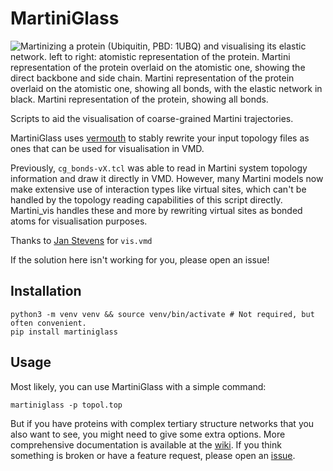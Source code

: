 # MartiniGlass
![Martinizing a protein (Ubiquitin, PBD: 1UBQ) and visualising its elastic network.
left to right: atomistic representation of the protein. 
Martini representation of the protein overlaid on the atomistic one, showing the direct backbone and side chain.
Martini representation of the protein overlaid on the atomistic one, showing all bonds, with the elastic network in black.
Martini representation of the protein, showing all bonds.](image.png "Visualising elastic networks")

Scripts to aid the visualisation of coarse-grained Martini trajectories.

MartiniGlass uses [vermouth](https://github.com/marrink-lab/vermouth-martinize) to stably rewrite your input topology files as ones that can be used for visualisation in VMD.

Previously, `cg_bonds-vX.tcl` was able to read in Martini system topology information and draw it directly in VMD.
However, many Martini models now make extensive use of interaction types like virtual sites, which can't be handled
by the topology reading capabilities of this script directly. Martini_vis handles these and more by rewriting 
virtual sites as bonded atoms for visualisation purposes.

Thanks to [Jan Stevens](https://github.com/jan-stevens) for `vis.vmd`

If the solution here isn't working for you, please open an issue!

## Installation

```commandline
python3 -m venv venv && source venv/bin/activate # Not required, but often convenient.
pip install martiniglass
```

## Usage

Most likely, you can use MartiniGlass with a simple command:

```
martiniglass -p topol.top
```

But if you have proteins with complex tertiary structure networks that you also want to see, you might need to give some extra options. More comprehensive documentation is
available at the [wiki](https://github.com/Martini-Force-Field-Initiative/MartiniGlass/wiki). If you think something is broken or have a feature request, please open an 
[issue](https://github.com/Martini-Force-Field-Initiative/MartiniGlass/issues).
